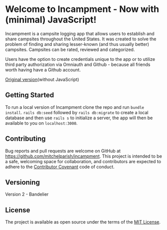 # Welcome to Incampment - Now with (minimal) JavaScript!

Incampment is a campsite logging app that allows users to establish and share campsites throughout the United States. It was created to solve the problem of finding and sharing lesser-known (and thus usually better) campsites. Campsites can be rated, reviewed and categorized.

Users have the option to create credentials unique to the app or to utilize third party authorization via Omniauth and Github - because all friends worth having have a Github account.

[Original version](https://github.com/mitchelparish/incampment)(without JavaScript)

## Getting Started

To run a local version of Incampment clone the repo and run `bundle install`. `rails db:seed` followed by `rails db:migrate` to create a local database and then use `rails s` to initialize a server, the app will then be available to you on `localhost:3000`.

## Contributing

Bug reports and pull requests are welcome on GitHub at https://github.com/mitchelparish/incampment. This project is intended to be a safe, welcoming space for collaboration, and contributors are expected to adhere to the [Contributor Covenant](http://contributor-covenant.org) code of conduct.

## Versioning

Version 2 - Bandelier

## License

The project is available as open source under the terms of the [MIT License](https://opensource.org/licenses/MIT).
